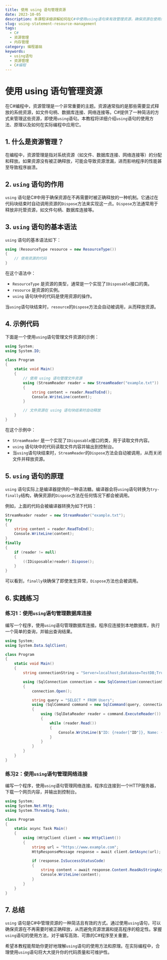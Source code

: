 ```yaml
---
title: 使用 using 语句管理资源
date: 2023-10-05
description: 本课程详细讲解如何在C#中使用using语句来有效管理资源，确保资源在使用后正确释放，避免内存泄漏。
slug: using-statement-resource-management
tags:
  - C#
  - 资源管理
  - 内存管理
category: 编程基础
keywords:
  - using语句
  - 资源管理
  - C#编程
---
```


# 使用 using 语句管理资源

在C#编程中，资源管理是一个非常重要的主题。资源通常指的是那些需要显式释放的系统资源，如文件句柄、数据库连接、网络连接等。C#提供了一种简洁的方式来管理这些资源，即使用`using`语句。本教程将详细介绍`using`语句的使用方法、原理以及如何在实际编程中应用它。

## 1. 什么是资源管理？

在编程中，资源管理是指对系统资源（如文件、数据库连接、网络连接等）的分配和释放。如果资源没有被正确释放，可能会导致资源泄漏，进而影响程序的性能甚至导致程序崩溃。

## 2. `using` 语句的作用

`using` 语句是C#中用于确保资源在不再需要时被正确释放的一种机制。它通过在代码块结束时自动调用资源的`Dispose`方法来实现这一点。`Dispose`方法通常用于释放非托管资源，如文件句柄、数据库连接等。

## 3. `using` 语句的基本语法

`using` 语句的基本语法如下：

```csharp
using (ResourceType resource = new ResourceType())
{
    // 使用资源的代码
}
```

在这个语法中：

- `ResourceType` 是资源的类型，通常是一个实现了`IDisposable`接口的类。
- `resource` 是资源的实例。
- `using` 语句块中的代码是使用资源的操作。

当`using`语句块结束时，`resource`的`Dispose`方法会自动被调用，从而释放资源。

## 4. 示例代码

下面是一个使用`using`语句管理文件资源的示例：

```csharp
using System;
using System.IO;

class Program
{
    static void Main()
    {
        // 使用 using 语句管理文件资源
        using (StreamReader reader = new StreamReader("example.txt"))
        {
            string content = reader.ReadToEnd();
            Console.WriteLine(content);
        }

        // 文件资源在 using 语句块结束时自动释放
    }
}
```

在这个示例中：

- `StreamReader` 是一个实现了`IDisposable`接口的类，用于读取文件内容。
- `using` 语句块中的代码读取文件内容并输出到控制台。
- 当`using`语句块结束时，`StreamReader`的`Dispose`方法会自动被调用，从而关闭文件并释放资源。

## 5. `using` 语句的原理

`using` 语句实际上是编译器提供的一种语法糖。编译器会将`using`语句转换为`try-finally`结构，确保资源的`Dispose`方法在任何情况下都会被调用。

例如，上面的代码会被编译器转换为如下代码：

```csharp
StreamReader reader = new StreamReader("example.txt");
try
{
    string content = reader.ReadToEnd();
    Console.WriteLine(content);
}
finally
{
    if (reader != null)
    {
        ((IDisposable)reader).Dispose();
    }
}
```

可以看到，`finally`块确保了即使发生异常，`Dispose`方法也会被调用。

## 6. 实践练习

### 练习1：使用`using`语句管理数据库连接

编写一个程序，使用`using`语句管理数据库连接。程序应连接到本地数据库，执行一个简单的查询，并输出查询结果。

```csharp
using System;
using System.Data.SqlClient;

class Program
{
    static void Main()
    {
        string connectionString = "Server=localhost;Database=TestDB;Trusted_Connection=True;";

        using (SqlConnection connection = new SqlConnection(connectionString))
        {
            connection.Open();

            string query = "SELECT * FROM Users";
            using (SqlCommand command = new SqlCommand(query, connection))
            {
                using (SqlDataReader reader = command.ExecuteReader())
                {
                    while (reader.Read())
                    {
                        Console.WriteLine($"ID: {reader["ID"]}, Name: {reader["Name"]}");
                    }
                }
            }
        }
    }
}
```

### 练习2：使用`using`语句管理网络连接

编写一个程序，使用`using`语句管理网络连接。程序应连接到一个HTTP服务器，下载一个网页内容，并输出到控制台。

```csharp
using System;
using System.Net.Http;
using System.Threading.Tasks;

class Program
{
    static async Task Main()
    {
        using (HttpClient client = new HttpClient())
        {
            string url = "https://www.example.com";
            HttpResponseMessage response = await client.GetAsync(url);

            if (response.IsSuccessStatusCode)
            {
                string content = await response.Content.ReadAsStringAsync();
                Console.WriteLine(content);
            }
        }
    }
}
```

## 7. 总结

`using` 语句是C#中管理资源的一种简洁且有效的方式。通过使用`using`语句，可以确保资源在不再需要时被正确释放，从而避免资源泄漏和提高程序的稳定性。掌握`using`语句的使用方法，对于编写高效、可靠的C#程序至关重要。

希望本教程能帮助你更好地理解`using`语句的使用方法和原理。在实际编程中，合理使用`using`语句将大大提升你的代码质量和可维护性。